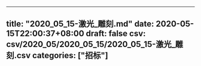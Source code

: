 
---
title: "2020_05_15-激光_雕刻.md"
date: 2020-05-15T22:00:37+08:00
draft: false
csv: csv/2020_05/2020_05_15/2020_05_15-激光_雕刻.csv
categories: ["招标"]
---
